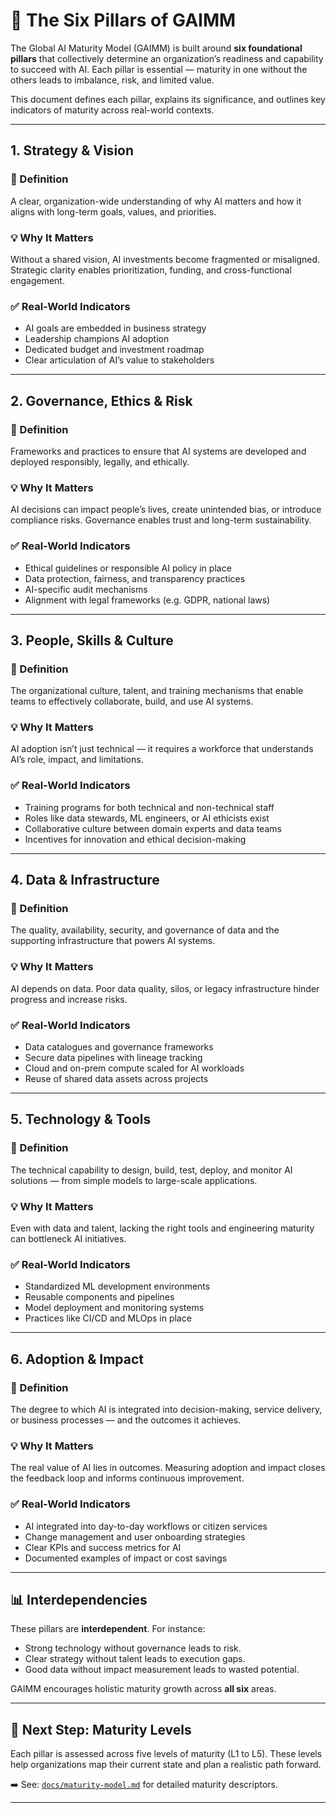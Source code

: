 # 🧱 The Six Pillars of GAIMM

The Global AI Maturity Model (GAIMM) is built around **six foundational pillars** that collectively determine an organization’s readiness and capability to succeed with AI. Each pillar is essential — maturity in one without the others leads to imbalance, risk, and limited value.

This document defines each pillar, explains its significance, and outlines key indicators of maturity across real-world contexts.

---

## 1. Strategy & Vision

### 📌 Definition
A clear, organization-wide understanding of why AI matters and how it aligns with long-term goals, values, and priorities.

### 💡 Why It Matters
Without a shared vision, AI investments become fragmented or misaligned. Strategic clarity enables prioritization, funding, and cross-functional engagement.

### ✅ Real-World Indicators
- AI goals are embedded in business strategy
- Leadership champions AI adoption
- Dedicated budget and investment roadmap
- Clear articulation of AI’s value to stakeholders

---

## 2. Governance, Ethics & Risk

### 📌 Definition
Frameworks and practices to ensure that AI systems are developed and deployed responsibly, legally, and ethically.

### 💡 Why It Matters
AI decisions can impact people’s lives, create unintended bias, or introduce compliance risks. Governance enables trust and long-term sustainability.

### ✅ Real-World Indicators
- Ethical guidelines or responsible AI policy in place
- Data protection, fairness, and transparency practices
- AI-specific audit mechanisms
- Alignment with legal frameworks (e.g. GDPR, national laws)

---

## 3. People, Skills & Culture

### 📌 Definition
The organizational culture, talent, and training mechanisms that enable teams to effectively collaborate, build, and use AI systems.

### 💡 Why It Matters
AI adoption isn’t just technical — it requires a workforce that understands AI’s role, impact, and limitations.

### ✅ Real-World Indicators
- Training programs for both technical and non-technical staff
- Roles like data stewards, ML engineers, or AI ethicists exist
- Collaborative culture between domain experts and data teams
- Incentives for innovation and ethical decision-making

---

## 4. Data & Infrastructure

### 📌 Definition
The quality, availability, security, and governance of data and the supporting infrastructure that powers AI systems.

### 💡 Why It Matters
AI depends on data. Poor data quality, silos, or legacy infrastructure hinder progress and increase risks.

### ✅ Real-World Indicators
- Data catalogues and governance frameworks
- Secure data pipelines with lineage tracking
- Cloud and on-prem compute scaled for AI workloads
- Reuse of shared data assets across projects

---

## 5. Technology & Tools

### 📌 Definition
The technical capability to design, build, test, deploy, and monitor AI solutions — from simple models to large-scale applications.

### 💡 Why It Matters
Even with data and talent, lacking the right tools and engineering maturity can bottleneck AI initiatives.

### ✅ Real-World Indicators
- Standardized ML development environments
- Reusable components and pipelines
- Model deployment and monitoring systems
- Practices like CI/CD and MLOps in place

---

## 6. Adoption & Impact

### 📌 Definition
The degree to which AI is integrated into decision-making, service delivery, or business processes — and the outcomes it achieves.

### 💡 Why It Matters
The real value of AI lies in outcomes. Measuring adoption and impact closes the feedback loop and informs continuous improvement.

### ✅ Real-World Indicators
- AI integrated into day-to-day workflows or citizen services
- Change management and user onboarding strategies
- Clear KPIs and success metrics for AI
- Documented examples of impact or cost savings

---

## 📊 Interdependencies

These pillars are **interdependent**. For instance:

- Strong technology without governance leads to risk.
- Clear strategy without talent leads to execution gaps.
- Good data without impact measurement leads to wasted potential.

GAIMM encourages holistic maturity growth across **all six** areas.

---

## 🧭 Next Step: Maturity Levels

Each pillar is assessed across five levels of maturity (L1 to L5). These levels help organizations map their current state and plan a realistic path forward.

➡️ See: [`docs/maturity-model.md`](./maturity-model.md) for detailed maturity descriptors.

---

